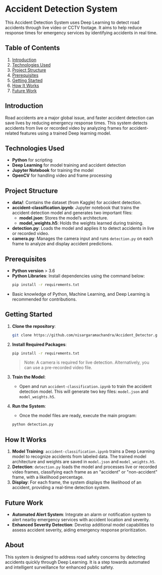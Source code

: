# Accident Detection System

This Accident Detection System uses Deep Learning to detect road accidents through live video or CCTV footage. It aims to help reduce response times for emergency services by identifying accidents in real time.

## Table of Contents
1. [Introduction](#introduction)
2. [Technologies Used](#technologies-used)
3. [Project Structure](#project-structure)
4. [Prerequisites](#prerequisites)
5. [Getting Started](#getting-started)
6. [How It Works](#how-it-works)
7. [Future Work](#future-work)

## Introduction
Road accidents are a major global issue, and faster accident detection can save lives by reducing emergency response times. This system detects accidents from live or recorded video by analyzing frames for accident-related features using a trained Deep learning model.

## Technologies Used
- **Python** for scripting
- **Deep Learning** for model training and accident detection
- **Jupyter Notebook** for training the model
- **OpenCV** for handling video and frame processing

## Project Structure
- **data/**: Contains the dataset (from Kaggle) for accident detection.
- **accident-classification.ipynb**: Jupyter notebook that trains the accident detection model and generates two important files:
  - **model.json**: Stores the model’s architecture.
  - **model_weights.h5**: Holds the weights learned during training.
- **detection.py**: Loads the model and applies it to detect accidents in live or recorded video.
- **camera.py**: Manages the camera input and runs `detection.py` on each frame to analyze and display accident predictions.

## Prerequisites
- **Python version** > 3.6
- **Python Libraries**: Install dependencies using the command below:
  ```bash
  pip install -r requirements.txt
  ```
- Basic knowledge of Python, Machine Learning, and Deep Learning is recommended for contributions.

## Getting Started
1. **Clone the repository**:
   ```bash
   git clone https://github.com/nisargaramachandra/Accident_Detector.git
   ```
2. **Install Required Packages**:
   ```bash
   pip install -r requirements.txt
   ```
   > Note: A camera is required for live detection. Alternatively, you can use a pre-recorded video file.

3. **Train the Model**:
   - Open and run `accident-classification.ipynb` to train the accident detection model. This will generate two key files: `model.json` and `model_weights.h5`.

4. **Run the System**:
   - Once the model files are ready, execute the main program:
   ```bash
   python detection.py
   ```

## How It Works
1. **Model Training**: `accident-classification.ipynb` trains a Deep Learning model to recognize accidents from labeled data. The trained model architecture and weights are saved in `model.json` and `model_weights.h5`.
2. **Detection**: `detection.py` loads the model and processes live or recorded video frames, classifying each frame as an "accident" or "non-accident" frame, with a likelihood percentage.
3. **Display**: For each frame, the system displays the likelihood of an accident, providing a real-time detection system.

## Future Work
- **Automated Alert System**: Integrate an alarm or notification system to alert nearby emergency services with accident location and severity.
- **Enhanced Severity Detection**: Develop additional model capabilities to assess accident severity, aiding emergency response prioritization.

## About
This system is designed to address road safety concerns by detecting accidents quickly through Deep Learning. It is a step towards automated and intelligent surveillance for enhanced public safety.